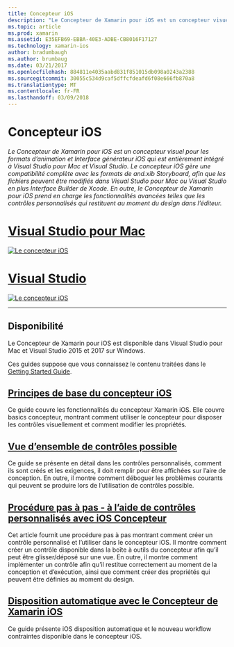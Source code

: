 ```yaml
---
title: Concepteur iOS
description: "Le Concepteur de Xamarin pour iOS est un concepteur visuel pour les formats d’animation et Interface générateur iOS qui est entièrement intégré à Visual Studio pour Mac et Visual Studio. Le concepteur iOS gère une compatibilité complète avec les formats de and.xib Storyboard, afin que les fichiers peuvent être modifiés dans Visual Studio pour Mac ou Visual Studio en plus Interface Builder de Xcode. En outre, le Concepteur de Xamarin pour iOS prend en charge les fonctionnalités avancées telles que les contrôles personnalisés qui restituent au moment du design dans l’éditeur."
ms.topic: article
ms.prod: xamarin
ms.assetid: E35EFB69-EBBA-40E3-ADBE-CB8016F17127
ms.technology: xamarin-ios
author: bradumbaugh
ms.author: brumbaug
ms.date: 03/21/2017
ms.openlocfilehash: 884811e4035aabd831f851015db098a0243a2388
ms.sourcegitcommit: 30055c534d9caf5dffcfdeafd6f08e666fb870a8
ms.translationtype: MT
ms.contentlocale: fr-FR
ms.lasthandoff: 03/09/2018
---
```

# <a name="ios-designer"></a>Concepteur iOS

_Le Concepteur de Xamarin pour iOS est un concepteur visuel pour les formats d’animation et Interface générateur iOS qui est entièrement intégré à Visual Studio pour Mac et Visual Studio. Le concepteur iOS gère une compatibilité complète avec les formats de and.xib Storyboard, afin que les fichiers peuvent être modifiés dans Visual Studio pour Mac ou Visual Studio en plus Interface Builder de Xcode. En outre, le Concepteur de Xamarin pour iOS prend en charge les fonctionnalités avancées telles que les contrôles personnalisés qui restituent au moment du design dans l’éditeur._

# <a name="visual-studio-for-mactabvsmac"></a>[Visual Studio pour Mac](#tab/vsmac)


[![](images/designer-new1.png "Le concepteur iOS")](images/designer-new1.png#lightbox)


# <a name="visual-studiotabvswin"></a>[Visual Studio](#tab/vswin)


[![](images/designer-vs.png "Le concepteur iOS")](images/designer-vs.png#lightbox)


-----

## <a name="availability"></a>Disponibilité

Le Concepteur de Xamarin pour iOS est disponible dans Visual Studio pour Mac et Visual Studio 2015 et 2017 sur Windows.

Ces guides suppose que vous connaissez le contenu traitées dans le [Getting Started Guide](~/ios/get-started/index.md).


## <a name="ios-designer-basicsintroductionmd"></a>[Principes de base du concepteur iOS](introduction.md)

Ce guide couvre les fonctionnalités du concepteur Xamarin iOS. Elle couvre basics concepteur, montrant comment utiliser le concepteur pour disposer les contrôles visuellement et comment modifier les propriétés.

##  <a name="designable-controls-overviewios-designable-controls-overviewmd"></a>[Vue d’ensemble de contrôles possible](ios-designable-controls-overview.md)

Ce guide se présente en détail dans les contrôles personnalisés, comment ils sont créés et les exigences, il doit remplir pour être affichées sur l’aire de conception. En outre, il montre comment déboguer les problèmes courants qui peuvent se produire lors de l’utilisation de contrôles possible.

##  <a name="walkthrough---using-custom-controls-with-ios-designerios-designable-controls-walkthroughmd"></a>[Procédure pas à pas - à l’aide de contrôles personnalisés avec iOS Concepteur](ios-designable-controls-walkthrough.md)

Cet article fournit une procédure pas à pas montrant comment créer un contrôle personnalisé et l’utiliser dans le concepteur iOS. Il montre comment créer un contrôle disponible dans la boîte à outils du concepteur afin qu’il peut être glisser/déposé sur une vue. En outre, il montre comment implémenter un contrôle afin qu’il restitue correctement au moment de la conception et d’exécution, ainsi que comment créer des propriétés qui peuvent être définies au moment du design.

##  <a name="auto-layout-with-the-xamarin-ios-designerdesigner-auto-layoutmd"></a>[Disposition automatique avec le Concepteur de Xamarin iOS](designer-auto-layout.md)

Ce guide présente iOS disposition automatique et le nouveau workflow contraintes disponible dans le concepteur iOS.
